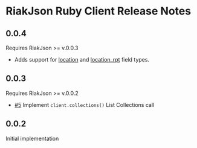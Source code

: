 # RiakJson Ruby Client Release Notes

## 0.0.4
Requires RiakJson >= v.0.0.3
* Adds support for [location](https://github.com/basho-labs/riak_json/issues/29) and 
[location_rpt](https://github.com/basho-labs/riak_json/issues/28) field types.

## 0.0.3
Requires RiakJson >= v.0.0.2 

* [#5](https://github.com/basho-labs/riak_json_ruby_client/issues/5) Implement ```client.collections()``` List Collections call

## 0.0.2
Initial implementation